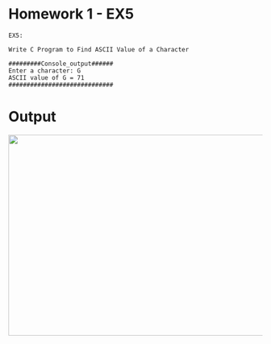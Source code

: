 # Homework 1 - EX5

```
EX5:

Write C Program to Find ASCII Value of a Character

#########Console_output######
Enter a character: G
ASCII value of G = 71
#############################
```

# Output

<img src="./Output_EX6.png" width="1080" height="399">